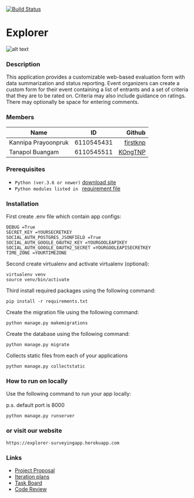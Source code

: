 [![Build Status](https://travis-ci.com/firstknp/Explorer.svg?branch=master)](https://travis-ci.com/firstknp/Explorer)

# Explorer

![alt text](https://i.postimg.cc/JzpcXKtn/logo.png "application logo")

### Description

This application provides a customizable web-based evaluation form with data summarization and status reporting. Event organizers can create a custom form for their event containing a list of entrants and a set of criteria that they are to be rated on. Criteria may also include guidance on ratings. There may optionally be space for entering comments.

### Members

| Name                |     ID     |                                  Github |
| ------------------- | :--------: | --------------------------------------: |
| Kannipa Prayoonpruk | 6110545431 | [firstknp](https://github.com/firstknp) |
| Tanapol Buangam     | 6110545511 |   [KOngTNP](https://github.com/KOngTNP) |

### Prerequisites

- `Python (ver.3.6 or newer)` [download site](https://www.python.org/downloads/)
- `Python modules listed in ` [requirement file](requirements.txt)

### Installation

First create .env file which contain app configs:

```
DEBUG =True
SECRET_KEY =YOURSECRETKEY
SOCIAL_AUTH_POSTGRES_JSONFIELD =True
SOCIAL_AUTH_GOOGLE_OAUTH2_KEY =YOURGOOLEAPIKEY
SOCIAL_AUTH_GOOGLE_OAUTH2_SECRET =YOURGOOLEAPISECRETKEY
TIME_ZONE =YOURTIMEZONE
```

Second create virtualenv and activate virtualenv (optional):

```
virtualenv venv
source venv/bin/activate
```

Third install required packages using the following command:

```
pip install -r requirements.txt
```

Create the migration file using the following command:

```
python manage.py makemigrations
```

Create the database using the following command:

```
python manage.py migrate
```

Collects static files from each of your applications

```
python manage.py collectstatic
```

### How to run on locally

Use the following command to run your app locally:

p.s. default port is 8000

```
python manage.py runserver
```

### or visit our website

```
https://explorer-surveyingapp.herokuapp.com
```

### Links

- [Project Proposal](https://docs.google.com/document/d/1qdqPf4JQ3rBSxZci-LwQIHDVbLrIxI9a3JVkKBKnihQ/edit#heading=h.vkq3s4w01uy9)
- [Iteration plans](https://github.com/firstknp/Explorer/wiki/Iteration-plans)
- [Task Board](https://trello.com/b/XzetFbVP/explorer)
- [Code Review](https://docs.google.com/document/d/1y8l0CxvDkbFcNPTH0hb2dg3-fiprbkQXQ1y-Z4Msx_c/edit?usp=sharing)
